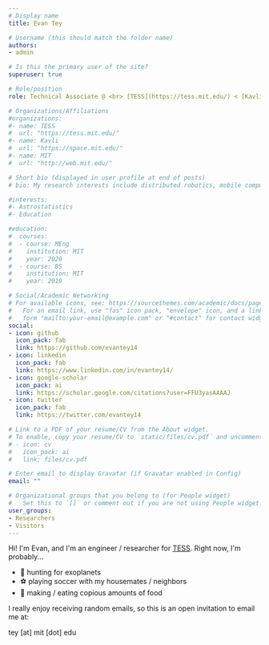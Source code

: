 ```yaml
---
# Display name
title: Evan Tey

# Username (this should match the folder name)
authors:
- admin

# Is this the primary user of the site?
superuser: true

# Role/position
role: Technical Associate @ <br> [TESS](https://tess.mit.edu/) < [Kavli](https://space.mit.edu/) < [MIT](http://web.mit.edu/)

# Organizations/Affiliations
#organizations:
#- name: TESS
#  url: "https://tess.mit.edu/"
#- name: Kavli
#  url: "https://space.mit.edu/"
#- name: MIT 
#  url: "http://web.mit.edu/"

# Short bio (displayed in user profile at end of posts)
# bio: My research interests include distributed robotics, mobile computing and programmable matter.

#interests:
#- Astrostatistics
#- Education

#education:
#  courses:
#  - course: MEng
#    institution: MIT
#    year: 2020
#  - course: BS
#    institution: MIT
#    year: 2019

# Social/Academic Networking
# For available icons, see: https://sourcethemes.com/academic/docs/page-builder/#icons
#   For an email link, use "fas" icon pack, "envelope" icon, and a link in the
#   form "mailto:your-email@example.com" or "#contact" for contact widget.
social:
- icon: github
  icon_pack: fab
  link: https://github.com/evantey14
- icon: linkedin
  icon_pack: fab
  link: https://www.linkedin.com/in/evantey14/
- icon: google-scholar
  icon_pack: ai
  link: https://scholar.google.com/citations?user=FFU3yasAAAAJ 
- icon: twitter
  icon_pack: fab
  link: https://twitter.com/evantey14

# Link to a PDF of your resume/CV from the About widget.
# To enable, copy your resume/CV to `static/files/cv.pdf` and uncomment the lines below.
# - icon: cv
#   icon_pack: ai
#   link: files/cv.pdf

# Enter email to display Gravatar (if Gravatar enabled in Config)
email: ""

# Organizational groups that you belong to (for People widget)
#   Set this to `[]` or comment out if you are not using People widget.
user_groups:
- Researchers
- Visitors
---
```


Hi! I'm Evan, and I'm an engineer / researcher for [TESS](https://tess.mit.edu). Right now, I'm
probably...

- :telescope: hunting for exoplanets
- :soccer: playing soccer with my housemates / neighbors
- :curry: making / eating copious amounts of food

I really enjoy receiving random emails, so this is an open invitation to email me at:

tey [at] mit [dot] edu
